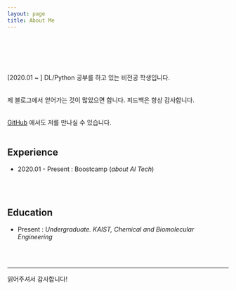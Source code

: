 ```yaml
---
layout: page
title: About Me
---
```

<br/>
<br/>
<br/>
<br/>

[2020.01 ~ ] DL/Python 공부를 하고 있는 비전공 학생입니다.
<br/>
<br/>

제 블로그에서 얻어가는 것이 많았으면 합니다. 피드백은 항상 감사합니다.
<br/>
<br/>

[GitHub](https://github.com/HuicheolMoon) 에서도 저를 만나실 수 있습니다.
<br/>
<br/>

## Experience
* 2020.01 - Present : Boostcamp (*about AI Tech*)
<br/>
<br/>

## Education
* Present : *Undergraduate. KAIST, Chemical and Biomolecular Engineering*
<br/>
<br/>

***

읽어주셔서 감사합니다!
